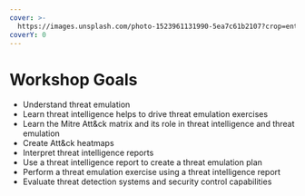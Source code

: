 ```yaml
---
cover: >-
  https://images.unsplash.com/photo-1523961131990-5ea7c61b2107?crop=entropy&cs=srgb&fm=jpg&ixid=MnwxOTcwMjR8MHwxfHNlYXJjaHw0fHx0ZWNofGVufDB8fHx8MTY0NTk5MDg4Mg&ixlib=rb-1.2.1&q=85
coverY: 0
---
```


# Workshop Goals

* Understand threat emulation
* Learn threat intelligence helps to drive threat emulation exercises&#x20;
* Learn the Mitre Att\&ck matrix and its role in threat intelligence and threat emulation&#x20;
* Create Att\&ck heatmaps 
* Interpret threat intelligence reports
* Use a threat intelligence report to create a threat emulation plan&#x20;
* Perform a threat emulation exercise using a threat intelligence report&#x20;
* Evaluate threat detection systems and security control capabilities

